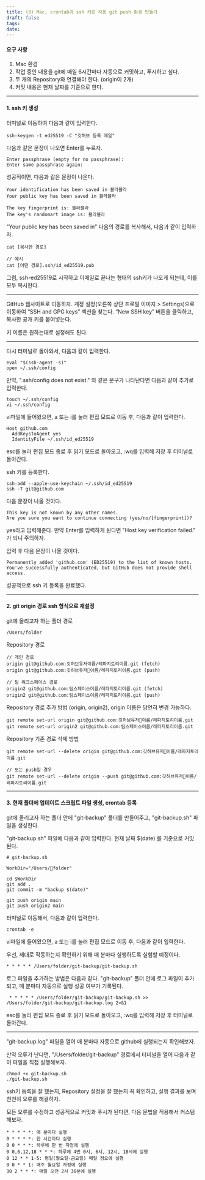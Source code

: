 ```yaml
---
title: (3) Mac, crontab과 ssh 키로 자동 git push 환경 만들기
draft: false
tags: 
date:
---
```


#### 요구 사항

1. Mac 환경
2. 작업 중인 내용을 git에 매일 6시간마다 자동으로 커밋하고, 푸시하고 싶다.
3. 두 개의 Repository와 연결해야 한다. (origin이 2개)
4. 커밋 내용은 현재 날짜를 기준으로 한다.

---
#### 1. ssh 키 생성


터미널로 이동하여 다음과 같이 입력한다.
```
ssh-keygen -t ed25519 -C "깃허브 등록 메일"
```

다음과 같은 문장이 나오면 Enter를 누르자.
```
Enter passphrase (empty for no passphrase): 
Enter same passphrase again:
```

성공적이면, 다음과 같은 문장이 나온다.
```
Your identification has been saved in 블라블라
Your public key has been saved in 블라블라

The key fingerprint is: 블라블라
The key's randomart image is: 블라블라
```

"Your public key has been saved in" 다음의 경로를 복사해서, 다음과 같이 입력하자.
```
cat [복사한 경로]

// 예시
cat [어떤 경로].ssh/id_ed25519.pub
```

그럼, ssh-ed25519로 시작하고 이메일로 끝나는 형태의 ssh키가 나오게 되는데, 이를 모두 복사한다.

---

GitHub 웹사이트로 이동하자.
계정 설정(오른쪽 상단 프로필 이미지 > Settings)으로 이동하여 “SSH and GPG keys” 섹션을 찾는다.
“New SSH key” 버튼을 클릭하고, 복사한 공개 키를 붙여넣는다.

키 이름은 원하는대로 설정해도 된다.

---

다시 터미널로 돌아와서, 다음과 같이 입력한다.
```
eval "$(ssh-agent -s)"
open ~/.ssh/config
```

만약, ".ssh/config does not exist." 와 같은 문구가 나타난다면 다음과 같이 추가로 입력한다.
```
touch ~/.ssh/config
vi ~/.ssh/config
```

vi파일에 들어왔으면, a 또는 i를 눌러 편집 모드로 이동 후, 다음과 같이 입력한다.
```
Host github.com
  AddKeysToAgent yes
  IdentityFile ~/.ssh/id_ed25519
```

esc를 눌러 편집 모드 종료 후 읽기 모드로 돌아오고, :wq를 입력해 저장 후 터미널로 돌아간다.

ssh 키를 등록한다.
```
ssh-add --apple-use-keychain ~/.ssh/id_ed25519
ssh -T git@github.com
```

다음 문장이 나올 것이다.
```
This key is not known by any other names.
Are you sure you want to continue connecting (yes/no/[fingerprint])?
```

yes라고 입력해준다.
만약 Enter를 입력하게 된다면 "Host key verification failed." 가 되니 주의하자.

입력 후 다음 문장이 나올 것이다.
```
Permanently added 'github.com' (ED25519) to the list of known hosts.
You've successfully authenticated, but GitHub does not provide shell access.
```

성공적으로 ssh 키 등록을 완료했다.

---
#### 2. git origin 경로 ssh 형식으로 재설정


git에 올리고자 하는 폴더 경로
```
/Users/folder
```

Repository 경로
```
// 개인 경로
origin git@github.com:깃허브유저이름/레파지토리이름.git (fetch)
origin git@github.com:깃허브유저이름/레파지토리이름.git (push)

// 팀 워크스페이스 경로
origin2 git@github.com:팀스페이스이름/레파지토리이름.git (fetch)
origin2 git@github.com:팀스페이스이름/레파지토리이름.git (push)
```

Repository 경로 추가 방법 (origin, origin2), origin 이름은 당연히 변경 가능하다.
```
git remote set-url origin git@github.com:깃허브유저이름/레파지토리이름.git
git remote set-url origin2 git@github.com:팀스페이스이름/레파지토리이름.git
```

Repository 기존 경로 삭제 방법
```
git remote set-url --delete origin git@github.com:깃허브유저이름/레파지토리이름.git

// 또는 push일 경우
git remote set-url --delete origin --push git@github.com:깃허브유저이름/레파지토리이름.git
```

---
#### 3. 현재 폴더에 업데이트 스크립트 파일 생성, crontab 등록


git에 올리고자 하는 폴더 안에 "git-backup" 폴더를 만들어주고, "git-backup.sh" 파일을 생성한다.

"git-backup.sh" 파일에 다음과 같이 입력한다. 현재 날짜 $(date) 를 기준으로 커밋된다.
```
# git-backup.sh

WorkDir="/Users/folder"

cd $WorkDir
git add .
git commit -m "backup $(date)"

git push origin main
git push origin2 main
```

터미널로 이동해서, 다음과 같이 입력한다.
```
crontab -e
```

vi파일에 들어왔으면, a 또는 i를 눌러 편집 모드로 이동 후, 다음과 같이 입력한다.

우선, 제대로 작동하는지 확인하기 위해 매 분마다 실행하도록 실험할 예정이다.
```
* * * * * /Users/folder/git-backup/git-backup.sh
```

로그 파일을 추가하는 방법은 다음과 같다. "git-backup" 폴더 안에 로그 파일이 추가되고, 매 분마다 자동으로 실행 성공 여부가 기록된다.
```
 * * * * * /Users/folder/git-backup/git-backup.sh >> /Users/folder/git-backup/git-backup.log 2>&1
```

esc를 눌러 편집 모드 종료 후 읽기 모드로 돌아오고, :wq를 입력해 저장 후 터미널로 돌아간다.

---

"git-backup.log" 파일을 열어 매 분마다 자동으로 github에 실행되는지 확인해보자.

만약 오류가 난다면, "/Users/folder/git-backup" 경로에서 터미널을 열어 다음과 같이 파일을 직접 실행해보자.
```
chmod +x git-backup.sh
./git-backup.sh
```

ssh키 등록을 잘 했는지, Repository 설정을 잘 했는지 꼭 확인하고, 실행 결과를 보며 천천히 오류를 해결하자.

모든 오류를 수정하고 성공적으로 커밋과 푸시가 된다면, 다음 문법을 적용해서 커스텀해보자.
```
* * * * *: 매 분마다 실행
0 * * * *: 한 시간마다 실행
0 0 * * *: 하루에 한 번 자정에 실행
0 0,6,12,18 * * *: 하루에 4번 0시, 6시, 12시, 18시에 실행
0 12 * * 1-5: 평일(월요일-금요일) 매일 정오에 실행
0 0 * * 1: 매주 월요일 자정에 실행
30 2 * * *: 매일 오전 2시 30분에 실행
```